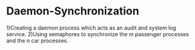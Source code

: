 # Daemon-Synchronization
1)Creating a daemon process which acts as an audit and system log service. 2)Using semaphores to synchronize the m passenger processes and the n car processes.

